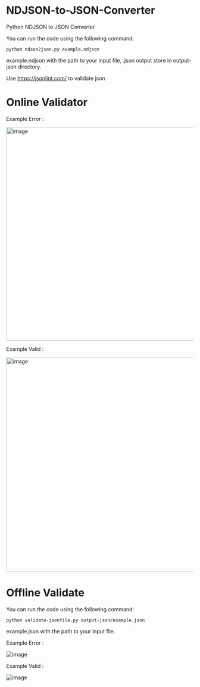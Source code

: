 # NDJSON-to-JSON-Converter
Python NDJSON to JSON Converter


  You can run the code using the following command:
  
    python ndson2json.py example.ndjson

  example.ndjson with the path to your input file, .json output store in output-json directory.


  Use https://jsonlint.com/ to validate json
  
# Online Validator

  Example Error :
  
  <img width="573" alt="image" src="https://user-images.githubusercontent.com/37788058/222418810-93e1e5a0-7ace-4546-9b21-af087cac6f19.png">

  Example Valid :

  <img width="576" alt="image" src="https://user-images.githubusercontent.com/37788058/222418930-4f7aacce-c374-4106-bc2c-45b6bc2c88b2.png">

# Offline Validate

  You can run the code using the following command:
  
    python validate-jsonfile.py output-json/example.json
    
  example.json with the path to your input file.
    
  Example Error :
  
  ![image](https://user-images.githubusercontent.com/37788058/222423565-6ba59df7-bbce-413b-bed2-957ee1ab0c82.png)

  Example Valid :

  ![image](https://user-images.githubusercontent.com/37788058/222423125-d5f8df11-c34b-4e4b-8eb4-09a6dcb17bfe.png)
